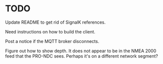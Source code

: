 # TODO

Update README to get rid of SignalK references.

Need instructions on how to build the client.

Post a notice if the MQTT broker disconnects.

Figure out how to show depth. It does not appear to be in the NMEA 2000 feed 
that the PRO-NDC sees. Perhaps it's on a different network segment?

